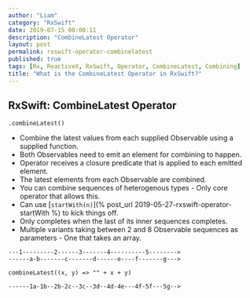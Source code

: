 ```yaml
---
author: "Liam"
category: "RxSwift"
date: 2019-07-15 00:00:11
description: "CombineLatest Operator"
layout: post
permalink: rxswift-operator-combinelatest
published: true
tags: [Rx, ReactiveX, RxSwift, Operator, CombineLatest, Combining]
title: "What is the CombineLatest Operator in RxSwift?"
---
```


## RxSwift: CombineLatest Operator

`.combineLatest()`

- Combine the latest values from each supplied Observable using a supplied function.
- Both Observables need to emit an element for combining to happen.
- Operator receives a closure predicate that is applied to each emitted element.
- The latest elements from each Observable are combined.
- You can combine sequences of heterogenous types - Only core operator that allows this.
- Can use [`startWith(n)`](% post_url 2019-05-27-rxswift-operator-startWith %) to kick things off.
- Only completes when the last of its inner sequences completes.
- Multiple variants taking between 2 and 8 Observable sequences as parameters - One that takes an array.

```
---1---------2------3-------4----------5-------->
------a-b-------c-------d------e----f-------g--->

combineLatest((x, y) => "" + x + y)

------1a-1b--2b-2c--3c--3d--4d-4e---4f-5f---5g-->
```
